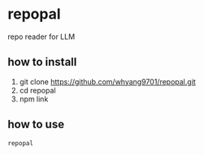 # repopal
repo reader for LLM

## how to install
1. git clone https://github.com/whyang9701/repopal.git
2. cd repopal
3. npm link
## how to use
```bash
repopal
```